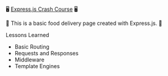 🖥️ [Express.js Crash Course](https://www.skooldio.com/courses/expressjs-crash-course) 🖥️

🍔 This is a basic food delivery page created with Express.js. 🍔

Lessons Learned

- Basic Routing
- Requests and Responses
- Middleware
- Template Engines
